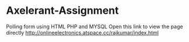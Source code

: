 # Axelerant-Assignment
Polling form using HTML PHP and MYSQL 
Open this link to view the page directly http://onlineelectronics.atspace.cc/rajkumar/index.html
